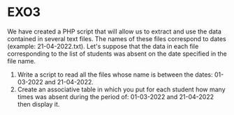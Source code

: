 # EXO3

We have created a PHP script that will allow us to extract and use the data contained in several text files. The names of these files correspond to dates (example: 21-04-2022.txt).
Let's suppose that the data in each file corresponding to the list of students was absent on the date specified in the file name.
1. Write a script to read all the files whose name is between the dates: 01-03-2022 and 21-04-2022.
2. Create an associative table in which you put for each student how many times was absent during the period of: 01-03-2022 and 21-04-2022 then display it.


